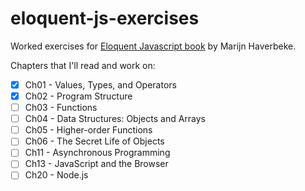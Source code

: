 # eloquent-js-exercises

Worked exercises for [Eloquent Javascript book](https://eloquentjavascript.net/) by Marijn Haverbeke.

Chapters that I'll read and work on:

-   [x] Ch01 - Values, Types, and Operators
-   [x] Ch02 - Program Structure
-   [ ] Ch03 - Functions
-   [ ] Ch04 - Data Structures: Objects and Arrays
-   [ ] Ch05 - Higher-order Functions
-   [ ] Ch06 - The Secret Life of Objects
-   [ ] Ch11 - Asynchronous Programming
-   [ ] Ch13 - JavaScript and the Browser
-   [ ] Ch20 - Node.js
